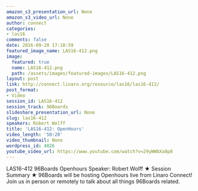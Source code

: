 ```yaml
---
amazon_s3_presentation_url: None
amazon_s3_video_url: None
author: connect
categories:
- las16
comments: false
date: 2016-09-20 17:10:59
featured_image_name: LAS16-412.png
image:
  featured: true
  name: LAS16-412.png
  path: /assets/images/featured-images/LAS16-412.png
layout: post
link: http://connect.linaro.org/resource/las16/las16-412/
post_format:
- Video
session_id: LAS16-412
session_track: 96Boards
slideshare_presentation_url: None
slug: las16-412
speakers: Robert Wolff
title: 'LAS16-412: OpenHours'
video_length: '50:20'
video_thumbnail: None
wordpress_id: 4026
youtube_video_url: https://www.youtube.com/watch?v=29yWWbXa8p8
---
```


LAS16-412 96Boards Openhours
Speaker: Robert Wolff
★ Session Summary ★
96Boards will be hosting Openhours live from Linaro Connect! Join us in person or remotely to talk about all things 96Boards related.